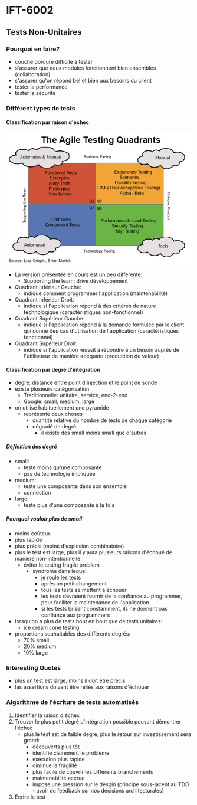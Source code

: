 # IFT-6002

## Tests Non-Unitaires
### Pourquoi en faire?
- couche bordure difficile à tester
- s'assurer que deux modules fonctionnent bien ensembles (collaboration)
- s'assurer qu'on répond bel et bien aux besoins du client
- tester la performance
- tester la sécurité

### Différent types de tests
#### Classification par raison d'échec
![](agileTestQuadrant.png)

- La version présentée en cours est un peu différente:
    - Supporting the team: drive développement
- Quadrant Inférieur Gauche:
    - indique comment programmer l'application
    (maintenabilité)
- Quadrant Inférieur Droit:
    - indique si l'application répond à des critères de nature technologique
    (caractéristiques non-fonctionnel)
- Quadrant Supérieur Gauche:
    - indique si l'application répond à la demande formulée par le client qui donne des cas d'utilisation de l'application (caractéristiques fonctionnel)
- Quadrant Supérieur Droit:
    - indique si l'application réussit à répondre à un besoin auprès de l'utilisateur de manière adéquate
    (production de valeur)

#### Classification par degré d'intégration
- degré: distance entre point d'injection et le point de sonde
- existe plusieurs catégorisation
    - Traditionnelle: unitaire, service, end-2-end
    - Google: small, medium, large
- on utilise habituellement une pyramide
    - représente deux choses
        - quantité relative du nombre de tests de chaque catégorie
        - dégradé de degré
            - il existe des small moins small que d'autres
##### Définition des degré
- small:
    - teste moins qu'une composante
    - pas de technologie impliquée
- medium:
    - teste une composante dans son ensemble
    - connection
- large:
    - teste plus d'une composante à la fois

##### Pourquoi vouloir plus de small
- moins coûteux
- plus rapide
- plus précis (moins d'explosion combinatoire)
- plus le test est large, plus il y aura plusieurs raisons d'échoué de manière non-intentionnelle
    - éviter le testing fragile problem
        - syndrome dans lequel:
            - je roule les tests
            - après un petit changement
            - tous les tests se mettent à échouer
            - les tests devraient fournir de la confiance au programmer, pour faciliter la maintenance de l'application
            - si les tests brisent constamment, ils ne donnent pas confiance aux programmers
- lorsqu'on a plus de tests bout en bout que de tests unitaires:
    - ice cream cone testing
- proportions souhaitables des différents degrés:
    - 70% small
    - 20% medium
    - 10% large

### Interesting Quotes
- plus un test est large, moins il doit être précis
- les assertions doivent être reliés aux raisons d'échouer

### Algorithme de l'écriture de tests automatisés
1. Identifier la raison d'échec
1. Trouver le plus petit degré d'intégration possible pouvant démontrer l'échec
    - plus le test est de faible degré, plus le retour sur investissement sera grand:
        - découverts plus tôt
        - identifie clairement le problème
        - exécution plus rapide
        - diminue la fragilité
        - plus facile de couvrir les différents branchements
        - maintenabilité accrue
        - impose une pression sur le desgin (principe sous-jacent au TDD - avoir du feedback sur nos décisions architecturales)
1. Écrire le test
